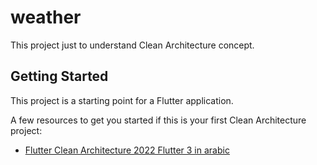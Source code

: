 # weather

This project just to understand Clean Architecture concept.

## Getting Started

This project is a starting point for a Flutter application.

A few resources to get you started if this is your first Clean Architecture project:

- [Flutter Clean Architecture 2022 Flutter 3 in arabic](https://www.udemy.com/course/flutter-clean-architecture-2022-flutter-3-in-arabic)
